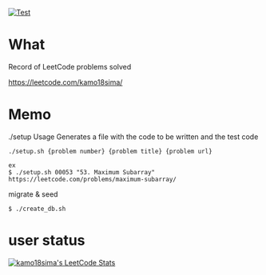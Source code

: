 [![Test](https://github.com/nakashimamasaya/LeetCode_golang_program/actions/workflows/test.yml/badge.svg)](https://github.com/nakashimamasaya/LeetCode_golang_program/actions/workflows/test.yml)
# What
Record of LeetCode problems solved

https://leetcode.com/kamo18sima/

# Memo
./setup Usage
Generates a file with the code to be written and the test code
```
./setup.sh {problem number} {problem title} {problem url}

ex
$ ./setup.sh 00053 "53. Maximum Subarray" https://leetcode.com/problems/maximum-subarray/   
```

migrate & seed
```
$ ./create_db.sh
```

# user status
[![kamo18sima's LeetCode Stats](https://leetcode-stats.vercel.app/api?username=kamo18sima&theme=Dark)](https://github.com/JeremyTsaii/leetcode-stats)